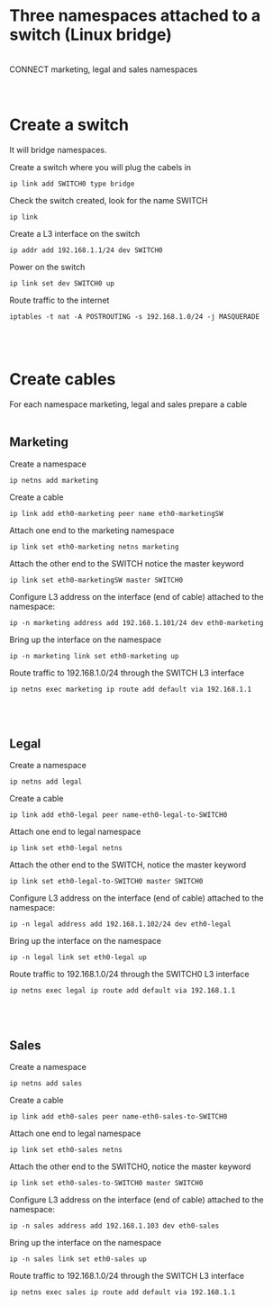 # Three namespaces attached to a switch (Linux bridge)
<br>
CONNECT marketing, legal and sales namespaces
<br>
<br>
<br>

# Create a switch
It will bridge namespaces.

Create a switch where you will plug the cabels in
```
ip link add SWITCH0 type bridge
```

Check the switch created, look for the name SWITCH
```
ip link 
```

Create a L3 interface on the switch
```
ip addr add 192.168.1.1/24 dev SWITCH0
```

Power on the switch
```
ip link set dev SWITCH0 up
```

Route traffic to the internet
```
iptables -t nat -A POSTROUTING -s 192.168.1.0/24 -j MASQUERADE
```

<br>
<br>

# Create cables
For each namespace marketing, legal and sales prepare a cable
<br>
<br>

## Marketing
Create a namespace
```
ip netns add marketing
```

Create a cable
```
ip link add eth0-marketing peer name eth0-marketingSW
```

Attach one end to the marketing namespace
```
ip link set eth0-marketing netns marketing
```

Attach the other end to the SWITCH notice the master keyword
```
ip link set eth0-marketingSW master SWITCH0
```

Configure L3 address on the interface (end of cable) attached to the namespace:
```
ip -n marketing address add 192.168.1.101/24 dev eth0-marketing
```

Bring up the interface on the namespace
```
ip -n marketing link set eth0-marketing up
```

Route traffic to 192.168.1.0/24 through the SWITCH L3 interface
```
ip netns exec marketing ip route add default via 192.168.1.1
```

<br>
<br>

## Legal
Create a namespace
```
ip netns add legal
```

Create a cable
```
ip link add eth0-legal peer name-eth0-legal-to-SWITCH0
```

Attach one end to legal namespace
```
ip link set eth0-legal netns
```

Attach the other end to the SWITCH, notice the master keyword
```
ip link set eth0-legal-to-SWITCH0 master SWITCH0
```

Configure L3 address on the interface (end of cable) attached to the namespace:
```
ip -n legal address add 192.168.1.102/24 dev eth0-legal
```

Bring up the interface on the namespace
```
ip -n legal link set eth0-legal up
```

Route traffic to 192.168.1.0/24 through the SWITCH0 L3 interface
```
ip netns exec legal ip route add default via 192.168.1.1
```
<br>
<br>

## Sales
Create a namespace
```
ip netns add sales
```

Create a cable
```
ip link add eth0-sales peer name-eth0-sales-to-SWITCH0
```

Attach one end to legal namespace
```
ip link set eth0-sales netns
```

Attach the other end to the SWITCH0, notice the master keyword
```
ip link set eth0-sales-to-SWITCH0 master SWITCH0
```

Configure L3 address on the interface (end of cable) attached to the namespace:
```
ip -n sales address add 192.168.1.103 dev eth0-sales
```

Bring up the interface on the namespace
```
ip -n sales link set eth0-sales up
```
Route traffic to 192.168.1.0/24 through the SWITCH L3 interface
```
ip netns exec sales ip route add default via 192.168.1.1
```

